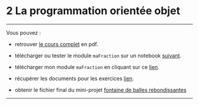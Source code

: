 # 2 La programmation orientée objet


---

Vous pouvez : 
* retrouver [le cours complet](https://github.com/NaturelEtChaud/NSI-Terminale/blob/main/2%20POO/Terminale_NSI02_La_POO.pdf) en pdf.

* télécharger ou tester le module `maFraction` sur un notebook [suivant](https://github.com/NaturelEtChaud/NSI-Terminale/tree/main/2%20POO/Fraction).

* télécharger mon module `maFraction` en cliquant sur ce [lien](https://github.com/NaturelEtChaud/NSI-Terminale/blob/main/2%20POO/Fraction/maFraction.py).

* récupérer les documents pour  les exercices [lien](https://github.com/NaturelEtChaud/NSI-Terminale/blob/main/2%20POO/Python/2%20La%20POO.zip).

* obtenir le fichier final du mini-projet [fontaine de balles rebondissantes](https://github.com/NaturelEtChaud/NSI-Terminale/tree/main/2%20POO/mini-projet%20pyxel)

---


